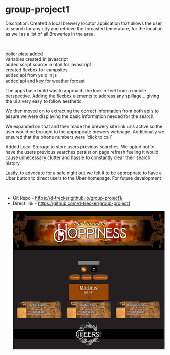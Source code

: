# group-project1

Discription:
Created a local brewery locator application that allows the user to search for any city and retrieve the forcasted temerature, for the location as well as a list of all Breweries in the area.


</br>


boiler plate added<br>
variables created in javascript<br>
added script source in html for javascript<br>
created flexbox for campsites<br>
added api from yelp in js<br>
added api and key for weather forcast<br>

The apps base build was to approach the look-n-feel from a mobile perspective. Adding the flexbox elements to address any spillage… giving the ui a very easy to follow aesthetic. <br>

We then moved on to extracting the correct information from both api’s to assure we were displaying the basic information needed for the search. <br>


We expanded on that and then made the brewery site link urls active so the user would be brought to the appropriate brewery webpage. Additionally we ensured that the phone numbers were ‘click to call’.<br>


Added Local Storage to store users previous searches. We opted not to have the users previous searches persist on page refresh feeling it would cause unnecessary clutter and hassle to constantly  clear their search history. <br>


Lastly, to advocate for a safe night out we felt it to be appropriate to have a Uber button to direct users to the Uber homepage. For future development <br>


</br>

- Git Repo - https://d-trecker.github.io/group-project1/</br>
- Direct link - https://github.com/d-trecker/group-project1</br></br>
![img](assets/images/site.png)
